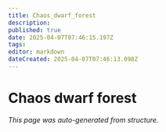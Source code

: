```yaml
---
title: Chaos_dwarf_forest
description: 
published: true
date: 2025-04-07T07:46:15.197Z
tags: 
editor: markdown
dateCreated: 2025-04-07T07:46:13.098Z
---
```


# Chaos dwarf forest

*This page was auto-generated from structure.*